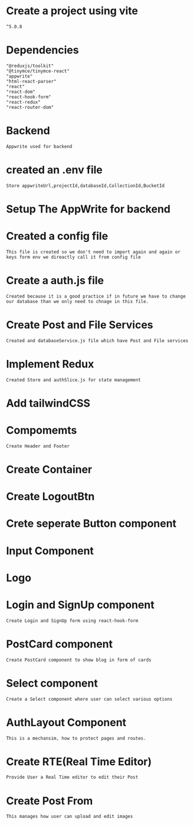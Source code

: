 # Create a project using vite

    ^5.0.8

# Dependencies

    "@reduxjs/toolkit"
    "@tinymce/tinymce-react"
    "appwrite"
    "html-react-parser"
    "react"
    "react-dom"
    "react-hook-form"
    "react-redux"
    "react-router-dom"

# Backend

    Appwrite used for backend

# created an .env file

    Store appwriteUrl,projectId,databaseId,CollectionId,BucketId

# Setup The AppWrite for backend

# Created a config file

    This file is created so we don't need to import again and again or keys form env we direactly call it from config file

# Create a auth.js file

    Created because it is a good practice if in future we have to change our database than we only need to chnage in this file.

# Create Post and File Services

    Created and databaseService.js file which have Post and File services

# Implement Redux

    Created Store and authSlice.js for state management

# Add tailwindCSS

# Compomemts

    Create Header and Footer

# Create Container

# Create LogoutBtn

# Crete seperate Button component

# Input Component

# Logo

# Login and SignUp component
    Create Login and SignUp form using react-hook-form
# PostCard component
    Create PostCard component to show blog in form of cards
# Select component
    Create a Select component where user can select various options
# AuthLayout Component
    This is a mechansim, how to protect pages and routes.
# Create RTE(Real Time Editor)
    Provide User a Real Time editor to edit their Post
# Create Post From
    This manages how user can upload and edit images 